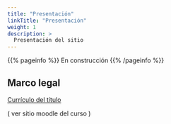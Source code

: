 ```yaml
---
title: "Presentación"
linkTitle: "Presentación"
weight: 1
description: >
  Presentación del sitio
---
```


{{% pageinfo %}}
En construcción
{{% /pageinfo %}}

## Marco legal
[Currículo del título](http://www.boa.aragon.es/cgi-bin/EBOA/BRSCGI?CMD=VEROBJ&MLKOB=612152800202)



( ver sitio moodle del curso )
<!--
## Objetivos

## Plan general del curso


## Valoración/Evaluación
-->
